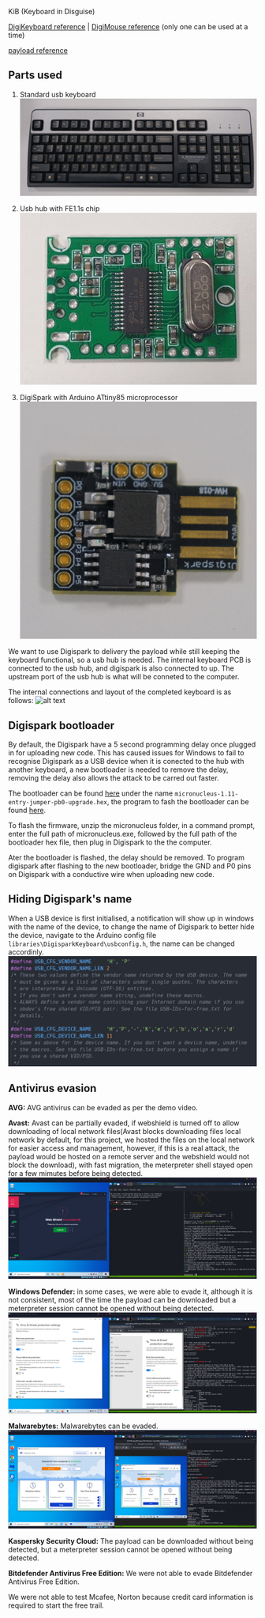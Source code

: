 KiB (Keyboard in Disguise)

[DigiKeyboard reference](https://github.com/digistump/DigistumpArduino/blob/master/digistump-avr/libraries/DigisparkKeyboard/DigiKeyboard.h)
|
[DigiMouse reference](https://github.com/digistump/DigistumpArduino/blob/master/digistump-avr/libraries/DigisparkMouse/DigiMouse.h) 
(only one can be used at a time)

[payload reference](https://github.com/swisskyrepo/PayloadsAllTheThings)

## Parts used
1. Standard usb keyboard   
![alt text](resources/keyboard_new.png)

2. Usb hub with FE1.1s chip  
![alt text](resources/usb_hub.jpg)

3. DigiSpark with Arduino ATtiny85 microprocessor  
![alt text](resources/digispark.png)

We want to use Digispark to delivery the payload while still keeping the keyboard functional, so a usb hub is needed.
The internal keyboard PCB is connected to the usb hub, and digispark is also connected to up. The upstream port of the usb hub is what will be conneted to the computer.

The internal connections and layout of the completed keyboard is as follows:
![alt text](resources/keyboard_internal.png)

## Digispark bootloader

By default, the Digispark have a 5 second programming delay once plugged in for uploading new code. This has caused issues for Windows to fail to recognise Digispark as a USB device when it is conected to the hub with another keyboard, a new bootloader is needed to remove the delay, removing the delay also allows the attack to be carred out faster.

The bootloader can be found [here](https://github.com/micronucleus/micronucleus/tree/v1.11/upgrade/releases) under the name `micronucleus-1.11-entry-jumper-pb0-upgrade.hex`, the program to fash the bootloader can be found [here](https://github.com/digistump/DigistumpArduino/releases/download/1.6.5a/micronucleus-2.0a4-win.zip).

To flash the firmware, unzip the micronucleus folder, in a command prompt, enter the full path of micronucleus.exe, followed by the full path of the bootloader hex file, then plug in Digispark to the the computer.

Ater the bootloader is flashed, the delay should be removed. To program digispark after flashing to the new bootloader, bridge the GND and P0 pins on Digispark with a conductive wire when uploading new code.

## Hiding Digispark's name
  When a USB device is first initialised, a notification will show up in windows with the name of the device, to change the name of Digispark to better hide the device, navigate to the Arduino config file ```libraries\DigisparkKeyboard\usbconfig.h```, the name can be changed accordinly.   
![alt text](resources/digispark_namechange.png)   


## Antivirus evasion
**AVG:**  AVG antivirus can be evaded as per the demo video.   
  
**Avast:**  Avast can be partially evaded, if webshield is turned off to allow downloading of local network files(Avast blocks downloading files local network by default, for this project, we hosted the files on the local network for easier access and management, however, if this is a real attack, the payload would be hosted on a remote server and the webshield would not block the download), with fast migration, the meterpreter shell stayed open for a few mimutes before being detected.   
![alt text](resources/avast_evasion.png)   

  
**Windows Defender:**  in some cases, we were able to evade it, although it is not consistent, most of the time the payload can be downloaded but a meterpreter session cannot be opened without being detected. 
![alt text](resources/wdefender_evasion.png)   


**Malwarebytes:**  Malwarebytes can be evaded.
![alt text](resources/malwarebytes_evasion.png)   


**Kaspersky Security Cloud:**  The payload can be downloaded without being detected, but a meterpreter session cannot be opened without being detected.   

**Bitdefender Antivirus Free Edition:**  We were not able to evade Bitdefender Antivirus Free Edition.   

We were not able to test Mcafee, Norton because credit card information is required to start the free trail.
